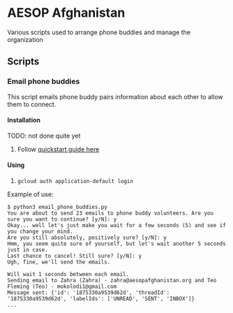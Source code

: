 # AESOP Afghanistan

Various scripts used to arrange phone buddies and manage the organization

## Scripts

### Email phone buddies

This script emails phone buddy pairs information about each other to allow them to connect.

#### Installation

TODO: not done quite yet
1. Follow [quickstart guide here](https://developers.google.com/gmail/api/quickstart/python)

#### Using
1. `gcloud auth application-default login`

Example of use:
```
$ python3 email_phone_buddies.py
You are about to send 23 emails to phone buddy volunteers. Are you sure you want to continue? [y/N]: y
Okay... well let's just make you wait for a few seconds (5) and see if you change your mind.
Are you still absolutely, positively sure? [y/N]: y
Hmm, you seem quite sure of yourself, but let's wait another 5 seconds just in case.
Last chance to cancel! Still sure? [y/N]: y
Ugh, fine, we'll send the emails.

Will wait 1 seconds between each email.
Sending email to Zahra (Zahra) - zahra@aesopafghanistan.org and Teo Fleming (Teo) - mokolodi1@gmail.com
Message sent: {'id': '1875330a9539d62d', 'threadId': '1875330a9539d62d', 'labelIds': ['UNREAD', 'SENT', 'INBOX']}
...
```
